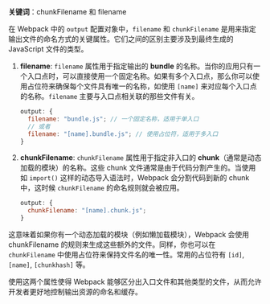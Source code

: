 **关键词**：chunkFilename 和 filename

在 Webpack 中的 `output` 配置对象中，`filename` 和 `chunkFilename` 是用来指定输出文件的命名方式的关键属性。它们之间的区别主要涉及到最终生成的 JavaScript 文件的类型。

1. **filename**: `filename` 属性用于指定输出的 **bundle** 的名称。当你的应用只有一个入口点时，可以直接使用一个固定名称。如果有多个入口点，那么你可以使用占位符来确保每个文件具有唯一的名称，如使用 `[name]` 来对应每个入口点的名称。`filename` 主要与入口点相关联的那些文件有关。

   ```javascript
   output: {
     filename: "bundle.js"; // 一个固定名称，适用于单入口
     // 或者
     filename: "[name].bundle.js"; // 使用占位符，适用于多入口
   }
   ```

2. **chunkFilename**: `chunkFilename` 属性用于指定非入口的 **chunk**（通常是动态加载的模块）的名称。这些 chunk 文件通常是由于代码分割产生的。当使用如 `import()` 这样的动态导入语法时，Webpack 会分割代码到新的 chunk 中，这时候 `chunkFilename` 的命名规则就会被应用。

   ```javascript
   output: {
     chunkFilename: "[name].chunk.js";
   }
   ```

这意味着如果你有一个动态加载的模块（例如懒加载模块），Webpack 会使用 chunkFilename 的规则来生成这些额外的文件。同样，你也可以在 `chunkFilename` 中使用占位符来保持文件名的唯一性。常用的占位符有 `[id]`, `[name]`, `[chunkhash]` 等。

使用这两个属性使得 Webpack 能够区分出入口文件和其他类型的文件，从而允许开发者更好地控制输出资源的命名和缓存。
